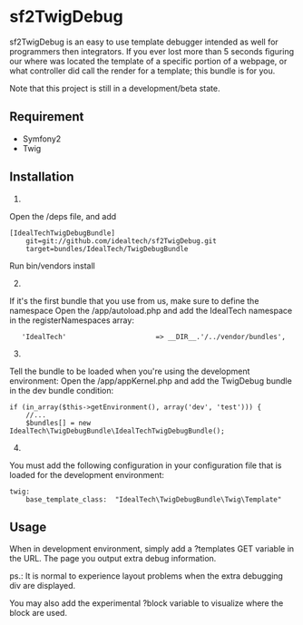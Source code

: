 sf2TwigDebug
==========

sf2TwigDebug is an easy to use template debugger intended as well for programmers then integrators.
If you ever lost more than 5 seconds figuring our where was located the template of a specific portion of a webpage,
or what controller did call the render for a template; this bundle is for you.

Note that this project is still in a development/beta state.

Requirement
-----------

- Symfony2
- Twig

Installation
------------

1.
Open the /deps file, and add

    [IdealTechTwigDebugBundle]
        git=git://github.com/idealtech/sf2TwigDebug.git
        target=bundles/IdealTech/TwigDebugBundle

Run bin/vendors install

2.
If it's the first bundle that you use from us, make sure to define the namespace
Open the /app/autoload.php and add the IdealTech namespace in the registerNamespaces array:

       'IdealTech'                      => __DIR__.'/../vendor/bundles',

3.
Tell the bundle to be loaded when you're using the development environment:
Open the /app/appKernel.php and add the TwigDebug bundle in the dev bundle condition:

    if (in_array($this->getEnvironment(), array('dev', 'test'))) {
        //...
        $bundles[] = new IdealTech\TwigDebugBundle\IdealTechTwigDebugBundle();

4.
You must add the following configuration in your configuration file that is loaded
for the development environment:

    twig:
        base_template_class:  "IdealTech\TwigDebugBundle\Twig\Template"


Usage
-----
When in development environment, simply add a ?templates GET variable in the URL.
The page you output extra debug information.

ps.: It is normal to experience layout problems when the extra debugging div are displayed.

You may also add the experimental ?block variable to visualize where the block are used.